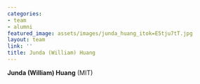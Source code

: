 ```yaml
---
categories:
- team
- alumni
featured_image: assets/images/junda_huang_itok=E5tju7tT.jpg
layout: team
link: ''
title: Junda (William) Huang
---
```


**Junda (William) Huang** (MIT)